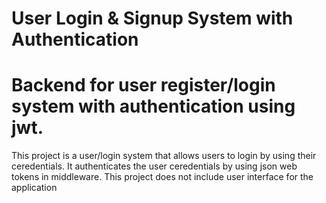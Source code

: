 # User Login & Signup System with Authentication
# Backend for user register/login system with authentication using jwt.
This project is a user/login system that allows users to login by using their ceredentials.
It authenticates the user ceredentials by using json web tokens in middleware.
This project does not include user interface for the application
